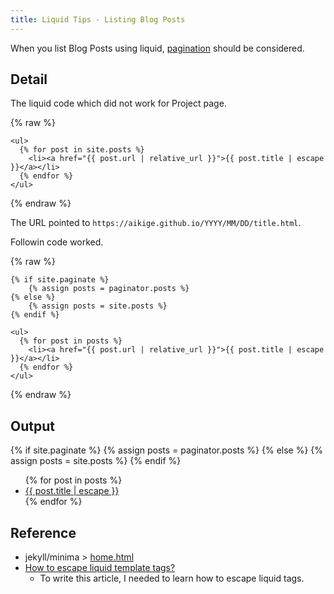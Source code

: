 ```yaml
---
title: Liquid Tips - Listing Blog Posts 
---
```


When you list Blog Posts using liquid, [pagination](https://jekyllrb.com/docs/pagination/) should be considered.

## Detail

The liquid code which did not work for Project page.

{% raw %}
```
<ul>
  {% for post in site.posts %}
    <li><a href="{{ post.url | relative_url }}">{{ post.title | escape }}</a></li>
  {% endfor %}
</ul>
```
{% endraw %}

The URL pointed to `https://aikige.github.io/YYYY/MM/DD/title.html`.

Followin code worked.

{% raw %}
```
{% if site.paginate %}
    {% assign posts = paginator.posts %}
{% else %}
    {% assign posts = site.posts %}
{% endif %}

<ul>
  {% for post in posts %}
    <li><a href="{{ post.url | relative_url }}">{{ post.title | escape }}</a></li>
  {% endfor %}
</ul>
```
{% endraw %}

## Output

<!-- to retrieve URL for blog posts, need to consider paginate -->
{% if site.paginate %}
    {% assign posts = paginator.posts %}
{% else %}
    {% assign posts = site.posts %}
{% endif %}

<!-- list blogs -->
<ul>
  {% for post in posts %}
    <li><a href="{{ post.url | relative_url }}">{{ post.title | escape }}</a></li>
  {% endfor %}
</ul>

## Reference

* jekyll/minima > [home.html](https://github.com/jekyll/minima/blob/master/_layouts/home.html)
* [How to escape liquid template tags?](https://stackoverflow.com/questions/3426182/how-to-escape-liquid-template-tags)
    * To write this article, I needed to learn how to escape liquid tags.
